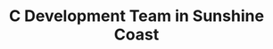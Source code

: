 ---
title: C Development Team in Sunshine Coast
permalink: /landings/locations/sunshine-coast/developer/c
technology: C
location: Sunshine Coast
---